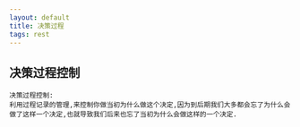 ```yaml
---
layout: default
title: 决策过程
tags: rest
---
```

## 决策过程控制 ##

	决策过程控制:
	利用过程记录的管理,来控制你做当初为什么做这个决定,因为到后期我们大多都会忘了为什么会做了这样一个决定,也就导致我们后来也忘了当初为什么会做这样的一个决定.

